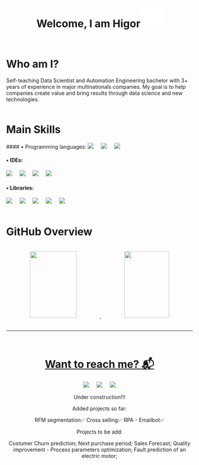 <!-- Greetings -->

<h1 align="center">Welcome, I am Higor<a><img src="https://github.com/Kathryn-Jie/Kathryn-Jie/blob/main/wave.gif" width="60px"/></h1>
<Br>

<!-- About -->

<h1>Who am I?</h1>
Self-teaching Data Scientist and Automation Engineering bachelor with 3+ years of experience in major multinationals companies.
My goal is to help companies create value and bring results through data science and new technologies.
<Br>
<Br>
  
<!-- Skills -->

<h1>Main Skills</h1>
<!-- Programing languages -->
#### • Programming languages:
 </div>
 	 <img src='https://img.shields.io/badge/Python-3776AB?style=for-the-badge&logo=python&logoColor=white'style="width: 20; height: 25px"> 
 	 &nbsp;&nbsp;&nbsp;
	 <img src="https://img.shields.io/badge/PostgreSQL-316192?style=for-the-badge&logo=postgresql&logoColor=white"style="width: 20; height: 25px">
	 &nbsp;&nbsp;&nbsp;
	 <img src="https://img.shields.io/badge/DAX-F2C811?style=for-the-badge&logo=Power%20BI&logoColor=white"style="width: 20; height: 25px">
</div>

<!-- IDEs -->
#### • IDEs:
 </div>
	 <img src='https://img.shields.io/badge/Jupyter-F37626.svg?&style=for-the-badge&logo=Jupyter&logoColor=white'style="width: 20; height: 25px"> 
	 &nbsp;&nbsp;&nbsp;
	 <img src="https://img.shields.io/badge/Colab-F9AB00?style=for-the-badge&logo=googlecolab&color=525252"style="width: 20;height: 25px"> 
	 &nbsp;&nbsp;&nbsp;
	 <img src="https://img.shields.io/badge/Visual_Studio_Code-0078D4?style=for-the-badge&logo=visual%20studio%20code&logoColor=white"style="width: 20; height: 25px">
	 &nbsp;&nbsp;&nbsp;
	 <img src="https://img.shields.io/badge/PowerBI-F2C811?style=for-the-badge&logo=Power%20BI&logoColor=white"style="width: 20; height: 25px">
</div>

<!-- Libraries -->
#### • Libraries:
 </div>
	 <img src='https://img.shields.io/badge/Pandas-2C2D72?style=for-the-badge&logo=pandas&logoColor=white'style="width: 20; height: 25px">
	 &nbsp;&nbsp;&nbsp;
	 <img src="https://img.shields.io/badge/Numpy-777BB4?style=for-the-badge&logo=numpy&logoColor=white"style="width: 20; height: 25px">
	 &nbsp;&nbsp;&nbsp;
	 <img src="https://img.shields.io/badge/scikit_learn-F7931E?style=for-the-badge&logo=scikit-learn&logoColor=white"style="width: 20; height: 25px">
	 &nbsp;&nbsp;&nbsp;
	 <img src="https://img.shields.io/badge/Plotly-239120?style=for-the-badge&logo=plotly&logoColor=white"style="width: 20; height: 25px">
	 &nbsp;&nbsp;&nbsp;
	 <img src="https://img.shields.io/badge/Streamlit-FF4B4B?style=for-the-badge&logo=Streamlit&logoColor=white"style="width: 20; height: 25px">
</div>

<Br>
<Br>
<!-- Github Overview -->

<h1>GitHub Overview</h1>
<Br>
<div align="center">
  <a href="https://github.com/higornunesm">
  <img height="180em" width="50%" src="https://github-readme-stats.vercel.app/api?username=higornunesm&show_icons=true&theme=highcontrast&include_all_commits=true&count_private=true"/>
  <img height="180em" width="49%" src="https://github-readme-stats.vercel.app/api/top-langs/?username=higornunesm&layout=compact&langs_count=7&theme=highcontrast"/>
<Br>
<Br>
<hr>
<Br>
    
<!-- Contact -->

<h1>Want to reach me? 📬</h1>
<div>
    <a href="https://www.linkedin.com/in/higornunes/" target="_blank"><img src="https://img.shields.io/badge/LinkedIn-0077B5?style=for-the-badge&logo=linkedin&logoColor=white" target="_blank"></a> &nbsp;&nbsp;&nbsp;
    <a href = "mailto:higornm@gmail.com" target="_blank"><img src="https://img.shields.io/badge/Gmail-D14836?style=for-the-badge&logo=gmail&logoColor=white" target="_blank"></a> &nbsp;&nbsp;&nbsp;
    <a href = "https://wa.me/5521994208379" target="_blank"><img src="https://img.shields.io/badge/WhatsApp-25D366?style=for-the-badge&logo=whatsapp&logoColor=white" target="_blank"></a>
</div>

    
    
    
    
    
    
    
    
    
    
    
    

Under construction!!!

Added projects so far:

RFM segmentation✅
Cross selling✅
RPA - Emailbot✅

Projects to be add:

Costumer Churn prediction;
Next purchase period;
Sales Forecast;
Quality improvement - Process parameters optimization;
Fault prediction of an electric motor;



<!---
- 👋 Hi, I’m @HigorNunesM
- 👀 I’m interested in ...
- 🌱 I’m currently learning ...
- 💞️ I’m looking to collaborate on ...
- 📫 How to reach me ...
HigorNunesM/HigorNunesM is a ✨ special ✨ repository because its `README.md` (this file) appears on your GitHub profile.
You can click the Preview link to take a look at your changes.
--->

